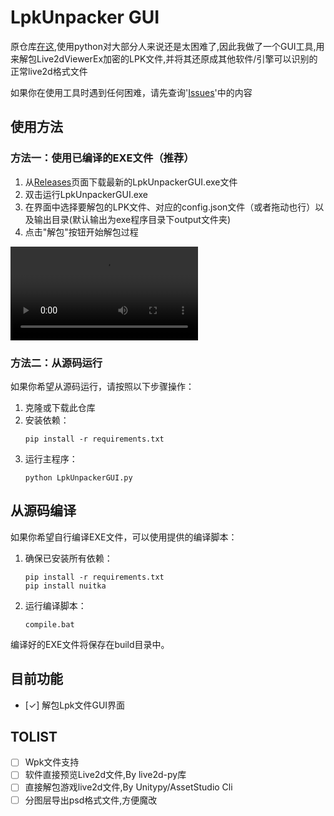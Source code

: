 # LpkUnpacker GUI

原仓库[在这](https://github.com/ihopenot/LpkUnpacker),使用python对大部分人来说还是太困难了,因此我做了一个GUI工具,用来解包Live2dViewerEx加密的LPK文件,并将其还原成其他软件/引擎可以识别的正常live2d格式文件

如果你在使用工具时遇到任何困难，请先查询'[Issues](https://github.com/ihopenot/LpkUnpacker/issues)'中的内容

## 使用方法

### 方法一：使用已编译的EXE文件（推荐）

1. 从[Releases](https://github.com/Moeary/LpkUnpackerGUI/releases/tag/Gold)页面下载最新的LpkUnpackerGUI.exe文件
2. 双击运行LpkUnpackerGUI.exe
3. 在界面中选择要解包的LPK文件、对应的config.json文件（或者拖动也行）以及输出目录(默认输出为exe程序目录下output文件夹)
4. 点击"解包"按钮开始解包过程

![Guide Video](./Img/Guide.mp4)

### 方法二：从源码运行

如果你希望从源码运行，请按照以下步骤操作：

1. 克隆或下载此仓库
2. 安装依赖：
   ```
   pip install -r requirements.txt
   ```
3. 运行主程序：
   ```
   python LpkUnpackerGUI.py
   ```

## 从源码编译

如果你希望自行编译EXE文件，可以使用提供的编译脚本：

1. 确保已安装所有依赖：
   ```
   pip install -r requirements.txt
   pip install nuitka
   ```
   
2. 运行编译脚本：
   ```
   compile.bat
   ```

编译好的EXE文件将保存在build目录中。

## 目前功能

- [✓] 解包Lpk文件GUI界面

## TOLIST
- [ ] Wpk文件支持
- [ ] 软件直接预览Live2d文件,By live2d-py库
- [ ] 直接解包游戏live2d文件,By Unitypy/AssetStudio Cli
- [ ] 分图层导出psd格式文件,方便魔改
